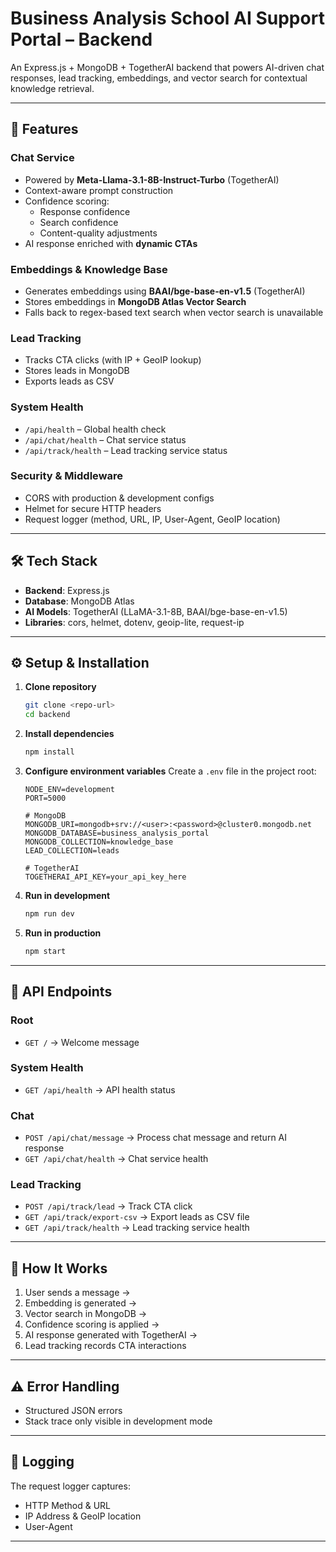 # Business Analysis School AI Support Portal – Backend

An Express.js + MongoDB + TogetherAI backend that powers AI-driven chat responses, lead tracking, embeddings, and vector search for contextual knowledge retrieval.

---

## 🚀 Features

### Chat Service

- Powered by **Meta-Llama-3.1-8B-Instruct-Turbo** (TogetherAI)
- Context-aware prompt construction
- Confidence scoring:
  - Response confidence
  - Search confidence
  - Content-quality adjustments
- AI response enriched with **dynamic CTAs**

### Embeddings & Knowledge Base

- Generates embeddings using **BAAI/bge-base-en-v1.5** (TogetherAI)
- Stores embeddings in **MongoDB Atlas Vector Search**
- Falls back to regex-based text search when vector search is unavailable

### Lead Tracking

- Tracks CTA clicks (with IP + GeoIP lookup)
- Stores leads in MongoDB
- Exports leads as CSV

### System Health

- `/api/health` – Global health check
- `/api/chat/health` – Chat service status
- `/api/track/health` – Lead tracking service status

### Security & Middleware

- CORS with production & development configs
- Helmet for secure HTTP headers
- Request logger (method, URL, IP, User-Agent, GeoIP location)

---

## 🛠 Tech Stack

- **Backend**: Express.js
- **Database**: MongoDB Atlas
- **AI Models**: TogetherAI (LLaMA-3.1-8B, BAAI/bge-base-en-v1.5)
- **Libraries**: cors, helmet, dotenv, geoip-lite, request-ip

---

## ⚙️ Setup & Installation

1. **Clone repository**

   ```bash
   git clone <repo-url>
   cd backend
   ```

2. **Install dependencies**

   ```bash
   npm install
   ```

3. **Configure environment variables**
   Create a `.env` file in the project root:

   ```env
   NODE_ENV=development
   PORT=5000

   # MongoDB
   MONGODB_URI=mongodb+srv://<user>:<password>@cluster0.mongodb.net
   MONGODB_DATABASE=business_analysis_portal
   MONGODB_COLLECTION=knowledge_base
   LEAD_COLLECTION=leads

   # TogetherAI
   TOGETHERAI_API_KEY=your_api_key_here
   ```

4. **Run in development**

   ```bash
   npm run dev
   ```

5. **Run in production**

   ```bash
   npm start
   ```

---

## 📡 API Endpoints

### Root

- `GET /` → Welcome message

### System Health

- `GET /api/health` → API health status

### Chat

- `POST /api/chat/message` → Process chat message and return AI response
- `GET /api/chat/health` → Chat service health

### Lead Tracking

- `POST /api/track/lead` → Track CTA click
- `GET /api/track/export-csv` → Export leads as CSV file
- `GET /api/track/health` → Lead tracking service health

---

## 🔄 How It Works

1. User sends a message →
2. Embedding is generated →
3. Vector search in MongoDB →
4. Confidence scoring is applied →
5. AI response generated with TogetherAI →
6. Lead tracking records CTA interactions

---

## ⚠️ Error Handling

- Structured JSON errors
- Stack trace only visible in development mode

---

## 📑 Logging

The request logger captures:

- HTTP Method & URL
- IP Address & GeoIP location
- User-Agent

---

